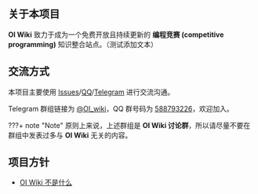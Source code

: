 ## 关于本项目

**OI Wiki** 致力于成为一个免费开放且持续更新的 **编程竞赛 (competitive programming)** 知识整合站点。（测试添加文本）

## 交流方式

本项目主要使用 [Issues](https://github.com/OI-wiki/OI-wiki/issues)/[QQ](https://jq.qq.com/?_wv=1027&k=5EfkM6K)/[Telegram](https://t.me/OI_wiki) 进行交流沟通。

Telegram 群组链接为 [@OI\_wiki](https://t.me/OI_wiki)，QQ 群号码为 [588793226](https://jq.qq.com/?_wv=1027&k=5EfkM6K)，欢迎加入。

???+ note "Note"
    原则上来说，上述群组是 **OI Wiki 讨论群**，所以请尽量不要在群组中发表过多与 **OI Wiki** 无关的内容。

## 项目方针

-   [OI Wiki 不是什么](./what-oi-wiki-is-not.md)
